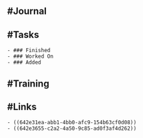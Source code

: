 ## #Journal
## #Tasks
	- ### Finished
	- ### Worked On
	- ### Added
## #Training
## #Links
	- ((642e31ea-abb1-4bb0-afc9-154b63cf0d08))
	- ((642e3655-c2a2-4a50-9c85-ad0f3af4d262))
